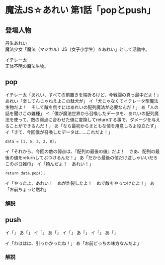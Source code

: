 # 魔法JS☆あれい 第1話「popとpush」

## 登場人物

丹生あれい  
魔法少女「魔法（マジカル）JS（女子小学生）☆あれい」として活動中。

イテレー太  
正体不明の魔法生物。

## pop

イテレー太「あれい、すべての前置きを端折るけど、今戦闘の真っ最中だよ！」
あれい「楽してんじゃねえよこの駄犬が」
イ「犬じゃなくてイテレータ型魔法生物だよ！　そして敵を倒すにはあれいの配列魔法が必要なんだ！」
あ「人の話を聞けこの雑種」
イ「僕が魔法世界から召喚したデータを、あれいの配列魔法を使って、敵の弱点に合わせた値に変換してreturnする事で、ダメージを与えることができるんだ！」
あ「なら最初からまともな値を用意しろよ役立たず」
イ「さて、今回僕が召喚したデータは……これだよ！」

`data = [1, 6, 3, 2, 8];`

イ「それから、今回の敵の弱点は、『配列の最後の値』だよ！　さあ、配列の最後の値をreturnしてぶつけるんだ！」
あ「だから最後の値だけ渡しゃいいだろこのボロ雑巾」
イ「頼んだよ！　あれい！」

`return data.pop();`

イ「やったよ、あれい！　ぬが炸裂したよ！　ぬで敵をやっつけたよ！」
あ「お前ちょっと黙れ」

### 解説

## push

イ「」
あ「」
イ「」
あ「」
イ「」
あ「」
イ「」
あ「」

イ「わははは、引っかかったね！」
あ「お前どっちの味方なんだよ」

### 解説

<!--stackedit_data:
eyJoaXN0b3J5IjpbLTEyNzE5MDg4NTUsLTcyODA2NTExMiwtOD
I3MTAwNTEyLDExNDEwMjAzODAsLTg0NzEwNDcwNiwtMTgxNTE0
OTg3Ml19
-->